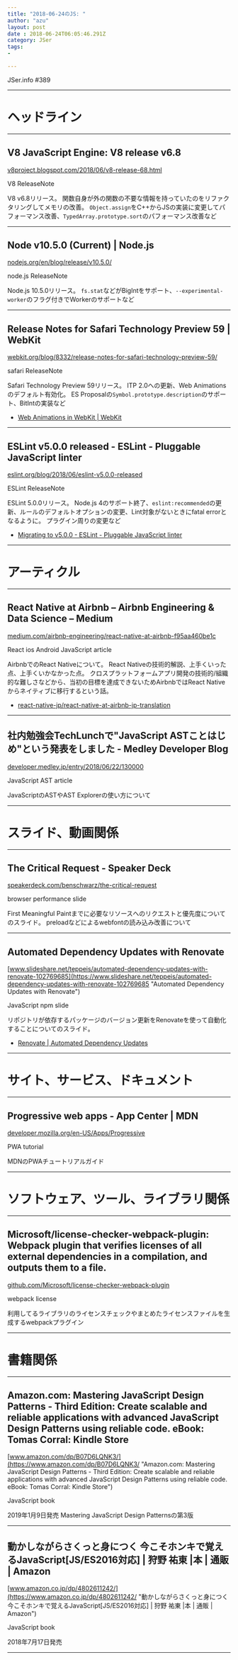 ```yaml
---
title: "2018-06-24のJS: "
author: "azu"
layout: post
date : 2018-06-24T06:05:46.291Z
category: JSer
tags:
-

---
```


JSer.info #389

----

<h1 class="site-genre">ヘッドライン</h1>

----

## V8 JavaScript Engine: V8 release v6.8
[v8project.blogspot.com/2018/06/v8-release-68.html](https://v8project.blogspot.com/2018/06/v8-release-68.html "V8 JavaScript Engine: V8 release v6.8")
<p class="jser-tags jser-tag-icon"><span class="jser-tag">V8</span> <span class="jser-tag">ReleaseNote</span></p>

V8 v6.8リリース。
関数自身が外の関数の不要な情報を持っていたのをリファクタリングしてメモリの改善。
`Object.assign`をC++からJSの実装に変更してパフォーマンス改善、`TypedArray.prototype.sort`のパフォーマンス改善など


----

## Node v10.5.0 (Current) | Node.js
[nodejs.org/en/blog/release/v10.5.0/](https://nodejs.org/en/blog/release/v10.5.0/ "Node v10.5.0 (Current) | Node.js")
<p class="jser-tags jser-tag-icon"><span class="jser-tag">node.js</span> <span class="jser-tag">ReleaseNote</span></p>

Node.js 10.5.0リリース。
`fs.stat`などがBigIntをサポート、`--experimental-worker`のフラグ付きでWorkerのサポートなど


----

## Release Notes for Safari Technology Preview 59 | WebKit
[webkit.org/blog/8332/release-notes-for-safari-technology-preview-59/](https://webkit.org/blog/8332/release-notes-for-safari-technology-preview-59/ "Release Notes for Safari Technology Preview 59 | WebKit")
<p class="jser-tags jser-tag-icon"><span class="jser-tag">safari</span> <span class="jser-tag">ReleaseNote</span></p>

Safari Technology Preview 59リリース。
ITP 2.0への更新、Web Animationsのデフォルト有効化。
ES Proposalの`Symbol.prototype.description`のサポート、BitIntの実装など

- [Web Animations in WebKit | WebKit](https://webkit.org/blog/8343/web-animations-in-webkit/ "Web Animations in WebKit | WebKit")

----

## ESLint v5.0.0 released - ESLint - Pluggable JavaScript linter
[eslint.org/blog/2018/06/eslint-v5.0.0-released](https://eslint.org/blog/2018/06/eslint-v5.0.0-released "ESLint v5.0.0 released - ESLint - Pluggable JavaScript linter")
<p class="jser-tags jser-tag-icon"><span class="jser-tag">ESLint</span> <span class="jser-tag">ReleaseNote</span></p>

ESLint 5.0.0リリース。
Node.js 4のサポート終了、`eslint:recommended`の更新、ルールのデフォルトオプションの変更、Lint対象がないときにfatal errorとなるように。
プラグイン周りの変更など

- [Migrating to v5.0.0 - ESLint - Pluggable JavaScript linter](https://eslint.org/docs/user-guide/migrating-to-5.0.0 "Migrating to v5.0.0 - ESLint - Pluggable JavaScript linter")

----
<h1 class="site-genre">アーティクル</h1>

----

## React Native at Airbnb – Airbnb Engineering & Data Science – Medium
[medium.com/airbnb-engineering/react-native-at-airbnb-f95aa460be1c](https://medium.com/airbnb-engineering/react-native-at-airbnb-f95aa460be1c "React Native at Airbnb – Airbnb Engineering & Data Science – Medium")
<p class="jser-tags jser-tag-icon"><span class="jser-tag">React</span> <span class="jser-tag">ios</span> <span class="jser-tag">Android</span> <span class="jser-tag">JavaScript</span> <span class="jser-tag">article</span></p>

AirbnbでのReact Nativeについて。
React Nativeの技術的解説、上手くいった点、上手くいかなかった点。
クロスプラットフォームアプリ開発の技術的/組織的な難しさなどから、当初の目標を達成できないためAirbnbではReact Nativeからネイティブに移行するという話。

- [react-native-jp/react-native-at-airbnb-jp-translation](https://github.com/react-native-jp/react-native-at-airbnb-jp-translation "react-native-jp/react-native-at-airbnb-jp-translation")

----

## 社内勉強会TechLunchで"JavaScript ASTことはじめ"という発表をしました - Medley Developer Blog
[developer.medley.jp/entry/2018/06/22/130000](https://developer.medley.jp/entry/2018/06/22/130000 "社内勉強会TechLunchで\"JavaScript ASTことはじめ\"という発表をしました - Medley Developer Blog")
<p class="jser-tags jser-tag-icon"><span class="jser-tag">JavaScript</span> <span class="jser-tag">AST</span> <span class="jser-tag">article</span></p>

JavaScriptのASTやAST Explorerの使い方について


----
<h1 class="site-genre">スライド、動画関係</h1>

----

## The Critical Request - Speaker Deck
[speakerdeck.com/benschwarz/the-critical-request](https://speakerdeck.com/benschwarz/the-critical-request "The Critical Request - Speaker Deck")
<p class="jser-tags jser-tag-icon"><span class="jser-tag">browser</span> <span class="jser-tag">performance</span> <span class="jser-tag">slide</span></p>

First Meaningful Paintまでに必要なリソースへのリクエストと優先度についてのスライド。
preloadなどによるwebfontの読み込み改善について


----

## Automated Dependency Updates with Renovate
[www.slideshare.net/teppeis/automated-dependency-updates-with-renovate-102769685](https://www.slideshare.net/teppeis/automated-dependency-updates-with-renovate-102769685 "Automated Dependency Updates with Renovate")
<p class="jser-tags jser-tag-icon"><span class="jser-tag">JavaScript</span> <span class="jser-tag">npm</span> <span class="jser-tag">slide</span></p>

リポジトリが依存するパッケージのバージョン更新をRenovateを使って自動化することについてのスライド。

- [Renovate | Automated Dependency Updates](https://renovatebot.com/ "Renovate | Automated Dependency Updates")

----
<h1 class="site-genre">サイト、サービス、ドキュメント</h1>

----

## Progressive web apps - App Center | MDN
[developer.mozilla.org/en-US/Apps/Progressive](https://developer.mozilla.org/en-US/Apps/Progressive "Progressive web apps - App Center | MDN")
<p class="jser-tags jser-tag-icon"><span class="jser-tag">PWA</span> <span class="jser-tag">tutorial</span></p>

MDNのPWAチュートリアルガイド


----
<h1 class="site-genre">ソフトウェア、ツール、ライブラリ関係</h1>

----

## Microsoft/license-checker-webpack-plugin: Webpack plugin that verifies licenses of all external dependencies in a compilation, and outputs them to a file.
[github.com/Microsoft/license-checker-webpack-plugin](https://github.com/Microsoft/license-checker-webpack-plugin "Microsoft/license-checker-webpack-plugin: Webpack plugin that verifies licenses of all external dependencies in a compilation, and outputs them to a file.")
<p class="jser-tags jser-tag-icon"><span class="jser-tag">webpack</span> <span class="jser-tag">license</span></p>

利用してるライブラリのライセンスチェックやまとめたライセンスファイルを生成するwebpackプラグイン


----
<h1 class="site-genre">書籍関係</h1>

----

## Amazon.com: Mastering JavaScript Design Patterns - Third Edition: Create scalable and reliable applications with advanced JavaScript Design Patterns using reliable code. eBook: Tomas Corral: Kindle Store
[www.amazon.com/dp/B07D6LQNK3/](https://www.amazon.com/dp/B07D6LQNK3/ "Amazon.com: Mastering JavaScript Design Patterns - Third Edition: Create scalable and reliable applications with advanced JavaScript Design Patterns using reliable code. eBook: Tomas Corral: Kindle Store")
<p class="jser-tags jser-tag-icon"><span class="jser-tag">JavaScript</span> <span class="jser-tag">book</span></p>

2019年1月9日発売
Mastering JavaScript Design Patternsの第3版


----

## 動かしながらさくっと身につく 今こそホンキで覚えるJavaScript\[JS/ES2016対応\] | 狩野 祐東 |本 | 通販 | Amazon
[www.amazon.co.jp/dp/4802611242/](https://www.amazon.co.jp/dp/4802611242/ "動かしながらさくっと身につく 今こそホンキで覚えるJavaScript\[JS/ES2016対応\] | 狩野 祐東 |本 | 通販 | Amazon")
<p class="jser-tags jser-tag-icon"><span class="jser-tag">JavaScript</span> <span class="jser-tag">book</span></p>

2018年7月17日発売


----
